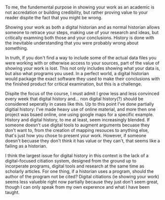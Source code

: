 To me, the fundemental purpose in showing your work as an academic is not accredation or building credibility, but rather proving value to your reader dispite the fact that you might be wrong.

Showing your work as both a digital historian and as normal historian allows someone to retrace your steps, making use of your research and ideas, but critically examning both those and your conclusions. History is done with the inevitable understanding that you were probably wrong about something.

In truth, if you don't find a way to include some of the actual data files you were working with or otherwise access to your sources, part of the value of showing your work is lost. This not only includes showing what your data is, but also what programs you used. In a perfect world, a digital historian would package the exact software they used to make their conclusions with the finished product for critical examination, but this is a challenge.

Dispite the focus of the course, I must admit I grow less and less convinced every week that digital history and... non digital history(?) should be considered seperatly in cases like this. Up to this point I've done partially digitial history: I've made heavy use of online material, and more then one project was bsaed online, one using google maps for a specific example. History and digital history, to me at least, seem increasingly blended. If someone doesn't use digital tools to augment arguments becuase they don't want to, from the creation of mapping resouces to anything else, that's just how you chose to present your work. However, if someone doesn't becuase they don't think it has value or they can't, that seems like a failing as a historian. 

I think the largest issue for digital history in this context is the lack of a digital-focused citiation system, designed from the ground up to incorperate programs, digital tools and research at the same time as scholarly articles. For one thing, if a historian uses a program, should the author of the program not be cited? Digital citiations (ie showing your work) seems less valueble right now partially because they just don't seem great, though I can only speak from my own experence and what I have been taught. 


